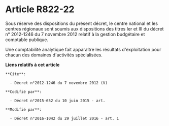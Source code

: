 # Article R822-22

Sous réserve des dispositions du présent décret, le centre national et les centres régionaux sont soumis aux dispositions des
titres Ier et III du décret n° 2012-1246 du 7 novembre 2012 relatif à la gestion budgétaire et comptable publique. 

Une comptabilité analytique fait apparaître les résultats d'exploitation pour chacun des domaines d'activités spécialisées.

**Liens relatifs à cet article**

	**Cite**:

	  - Décret n°2012-1246 du 7 novembre 2012 (V)

	**Codifié par**:

	  - Décret n°2015-652 du 10 juin 2015 - art.

	**Modifié par**:

	  - Décret n°2016-1042 du 29 juillet 2016 - art. 1
